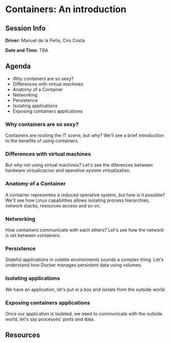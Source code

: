 # Containers: An introduction

## Session Info

**Driver**: Manuel de la Peña, Ciro Costa

**Date and Time**: TBA

## Agenda
* Why containers are so sexy?
* Differences with virtual machines
* Anatomy of a Container
* Networking
* Persistence
* Isolating applications
* Exposing containers applications

### Why containers are so sexy?
Containers are rocking the IT scene, but why? We'll see a brief introduction to the benefits of using containers.

### Differences with virtual machines
But why not using virtual machines? Let's see the diferences between hardware virtualizacion and operative system virtualization.

### Anatomy of a Container
A container representes a reduced operative system, but how is it possible? We'll see how Linux capabilities allows isolating process hierarchies, network stacks, resources access and so on.

### Networking
How containers communicate with each others? Let's see how the network is set between containers.

### Persistence
Stateful applications in volatile environments sounds a complex thing. Let's understand how Docker manages persistent data using volumes.

### Isolating applications
We have an application, let's put in a box and isolate from the outside world.

### Exposing containers applications
Once our application is isolated, we need to communicate with the outside world, let's say processes' ports and data.
 
## Resources
